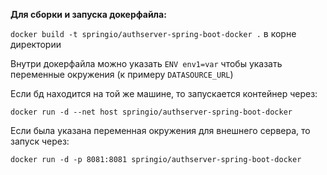 **Для сборки и запуска докерфайла:**

`docker build -t springio/authserver-spring-boot-docker .` в корне директории

Внутри докерфайла можно указать `ENV env1=var` чтобы указать переменные окружения (к примеру `DATASOURCE_URL`)

Если бд находится на той же машине, то запускается контейнер через:

`docker run -d --net host springio/authserver-spring-boot-docker`

Если была указана переменная окружения для внешнего сервера, то запуск через:

`docker run -d -p 8081:8081 springio/authserver-spring-boot-docker`
